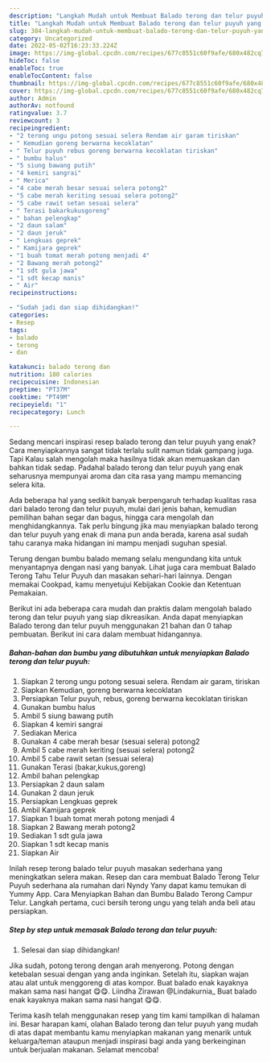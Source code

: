 ```yaml
---
description: "Langkah Mudah untuk Membuat Balado terong dan telur puyuh yang Menggugah Selera"
title: "Langkah Mudah untuk Membuat Balado terong dan telur puyuh yang Menggugah Selera"
slug: 384-langkah-mudah-untuk-membuat-balado-terong-dan-telur-puyuh-yang-menggugah-selera
category: Uncategorized
date: 2022-05-02T16:23:33.224Z
image: https://img-global.cpcdn.com/recipes/677c8551c60f9afe/680x482cq70/balado-terong-dan-telur-puyuh-foto-resep-utama.jpg
hideToc: false
enableToc: true
enableTocContent: false
thumbnail: https://img-global.cpcdn.com/recipes/677c8551c60f9afe/680x482cq70/balado-terong-dan-telur-puyuh-foto-resep-utama.jpg
cover: https://img-global.cpcdn.com/recipes/677c8551c60f9afe/680x482cq70/balado-terong-dan-telur-puyuh-foto-resep-utama.jpg
author: Admin
authorAv: notfound
ratingvalue: 3.7
reviewcount: 3
recipeingredient:
- "2 terong ungu potong sesuai selera Rendam air garam tiriskan"
- " Kemudian goreng berwarna kecoklatan"
- " Telur puyuh rebus goreng berwarna kecoklatan tiriskan"
- " bumbu halus"
- "5 siung bawang putih"
- "4 kemiri sangrai"
- " Merica"
- "4 cabe merah besar sesuai selera potong2"
- "5 cabe merah keriting sesuai selera potong2"
- "5 cabe rawit setan sesuai selera"
- " Terasi bakarkukusgoreng"
- " bahan pelengkap"
- "2 daun salam"
- "2 daun jeruk"
- " Lengkuas geprek"
- " Kamijara geprek"
- "1 buah tomat merah potong menjadi 4"
- "2 Bawang merah potong2"
- "1 sdt gula jawa"
- "1 sdt kecap manis"
- " Air"
recipeinstructions:

- "Sudah jadi dan siap dihidangkan!"
categories:
- Resep
tags:
- balado
- terong
- dan

katakunci: balado terong dan 
nutrition: 180 calories
recipecuisine: Indonesian
preptime: "PT37M"
cooktime: "PT49M"
recipeyield: "1"
recipecategory: Lunch

---
```



Sedang mencari inspirasi resep balado terong dan telur puyuh yang enak? Cara menyiapkannya sangat tidak terlalu sulit namun tidak gampang juga. Tapi Kalau salah mengolah maka hasilnya tidak akan memuaskan dan bahkan tidak sedap. Padahal balado terong dan telur puyuh yang enak seharusnya mempunyai aroma dan cita rasa yang mampu memancing selera kita.


Ada beberapa hal yang sedikit banyak berpengaruh terhadap kualitas rasa dari balado terong dan telur puyuh, mulai dari jenis bahan, kemudian pemilihan bahan segar dan bagus, hingga cara mengolah dan menghidangkannya. Tak perlu bingung jika mau menyiapkan balado terong dan telur puyuh yang enak di mana pun anda berada, karena asal sudah tahu caranya maka hidangan ini mampu menjadi suguhan spesial.

Terung dengan bumbu balado memang selalu mengundang kita untuk menyantapnya dengan nasi yang banyak. Lihat juga cara membuat Balado Terong Tahu Telur Puyuh dan masakan sehari-hari lainnya. Dengan memakai Cookpad, kamu menyetujui Kebijakan Cookie dan Ketentuan Pemakaian.


Berikut ini ada beberapa cara mudah dan praktis dalam mengolah balado terong dan telur puyuh yang siap dikreasikan. Anda dapat menyiapkan Balado terong dan telur puyuh menggunakan 21 bahan dan 0 tahap pembuatan. Berikut ini cara dalam membuat hidangannya.

<!--inarticleads1-->

##### Bahan-bahan dan bumbu yang dibutuhkan untuk menyiapkan Balado terong dan telur puyuh:

1. Siapkan 2 terong ungu potong sesuai selera. Rendam air garam, tiriskan
1. Siapkan  Kemudian, goreng berwarna kecoklatan
1. Persiapkan  Telur puyuh, rebus, goreng berwarna kecoklatan tiriskan
1. Gunakan  bumbu halus
1. Ambil 5 siung bawang putih
1. Siapkan 4 kemiri sangrai
1. Sediakan  Merica
1. Gunakan 4 cabe merah besar (sesuai selera) potong2
1. Ambil 5 cabe merah keriting (sesuai selera) potong2
1. Ambil 5 cabe rawit setan (sesuai selera)
1. Gunakan  Terasi (bakar,kukus,goreng)
1. Ambil  bahan pelengkap
1. Persiapkan 2 daun salam
1. Gunakan 2 daun jeruk
1. Persiapkan  Lengkuas geprek
1. Ambil  Kamijara geprek
1. Siapkan 1 buah tomat merah potong menjadi 4
1. Siapkan 2 Bawang merah potong2
1. Sediakan 1 sdt gula jawa
1. Siapkan 1 sdt kecap manis
1. Siapkan  Air


Inilah resep terong balado telur puyuh masakan sederhana yang meningkatkan selera makan. Resep dan cara membuat Balado Terong Telur Puyuh sederhana ala rumahan dari Nyndy Yany dapat kamu temukan di Yummy App. Cara Menyiapkan Bahan dan Bumbu Balado Terong Campur Telur. Langkah pertama, cuci bersih terong ungu yang telah anda beli atau persiapkan. 

<!--inarticleads2-->

##### Step by step untuk memasak Balado terong dan telur puyuh:


1. Selesai dan siap dihidangkan!

Jika sudah, potong terong dengan arah menyerong. Potong dengan ketebalan sesuai dengan yang anda inginkan. Setelah itu, siapkan wajan atau alat untuk menggoreng di atas kompor. Buat balado enak kayaknya makan sama nasi hangat 😋😋. Liindha Zirawan @Lindakurnia_ Buat balado enak kayaknya makan sama nasi hangat 😋😋. 

Terima kasih telah menggunakan resep yang tim kami tampilkan di halaman ini. Besar harapan kami, olahan Balado terong dan telur puyuh yang mudah di atas dapat membantu kamu menyiapkan makanan yang menarik untuk keluarga/teman ataupun menjadi inspirasi bagi anda yang berkeinginan untuk berjualan makanan. Selamat mencoba!
